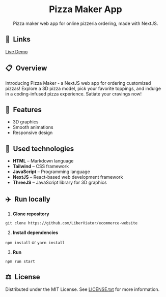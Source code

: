 <h1 align="center"> Pizza Maker App </h1>
<p align="center">Pizza maker web app for online pizzeria ordering, made with NextJS.</p>

## 🔗 Links

[Live Demo][link_demo]

## 📋 Overview

Introducing Pizza Maker - a NextJS web app for ordering customized pizzas! Explore a 3D pizza model, pick your favorite toppings, and indulge in a coding-infused pizza experience. Satiate your cravings now!

## 🔬 Features

- 3D graphics
- Smooth animations
- Responsive design

## 🔩 Used technologies

- **HTML** – Markdown language
- **Tailwind** – CSS framework
- **JavaScript** – Programming language
- **NextJS** – React-based web development framework
- **ThreeJS** – JavaScript library for 3D graphics

## ✈️ Run locally

1. **Clone repository**

`git clone https://github.com/LiberViator/ecommerce-website`

2. **Install dependencies**

`npm install` or `yarn install`

3. **Run**

`npm run start`

## ⚖️ License

Distributed under the MIT License. See [LICENSE.txt][link_license] for more information.

<!-- Links -->

[link_demo]: https://liberviator.github.io/pizza-maker-app/
[link_license]: /LICENSE.txt
